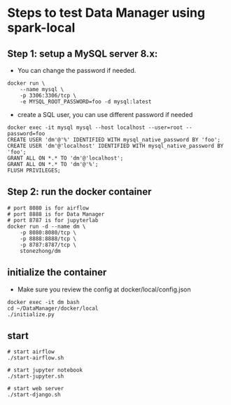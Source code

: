 # Steps to test Data Manager using spark-local

## Step 1: setup a MySQL server 8.x:
- You can change the password if needed.

```
docker run \
    --name mysql \
    -p 3306:3306/tcp \
    -e MYSQL_ROOT_PASSWORD=foo -d mysql:latest
```

- create a SQL user, you can use different password if needed
```
docker exec -it mysql mysql --host localhost --user=root --password=foo
CREATE USER 'dm'@'%' IDENTIFIED WITH mysql_native_password BY 'foo';
CREATE USER 'dm'@'localhost' IDENTIFIED WITH mysql_native_password BY 'foo';
GRANT ALL ON *.* TO 'dm'@'localhost';
GRANT ALL ON *.* TO 'dm'@'%';
FLUSH PRIVILEGES;
```


## Step 2: run the docker container
```
# port 8080 is for airflow
# port 8888 is for Data Manager
# port 8787 is for jupyterlab
docker run -d --name dm \
    -p 8080:8080/tcp \
    -p 8888:8888/tcp \
    -p 8787:8787/tcp \
    stonezhong/dm
```

## initialize the container
- Make sure you review the config at docker/local/config.json

```
docker exec -it dm bash
cd ~/DataManager/docker/local
./initialize.py
```

## start
```
# start airflow
./start-airflow.sh

# start jupyter notebook
./start-jupyter.sh

# start web server
./start-django.sh
```
